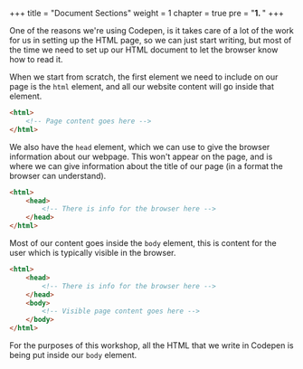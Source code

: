 +++
title = "Document Sections"
weight = 1
chapter = true
pre = "<b>1. </b>"
+++

One of the reasons we're using Codepen, is it takes care of a lot of the work for us in setting up the HTML page, so we can just start writing, but most of the time we need to set up our HTML document to let the browser know how to read it.

When we start from scratch, the first element we need to include on our page is the `html` element, and all our website content will go inside that element.

```html
<html>
	<!-- Page content goes here -->
</html>
```

We also have the `head` element, which we can use to give the browser information about our webpage. This won't appear on the page, and is where we can give information about the title of our page (in a format the browser can understand).

```html
<html>
	<head>
		<!-- There is info for the browser here -->
	</head>
</html>
```

Most of our content goes inside the `body` element, this is content for the user which is typically visible in the browser.

```html
<html>
	<head>
		<!-- There is info for the browser here -->
	</head>
	<body>
		<!-- Visible page content goes here -->
	</body>
</html>
```

For the purposes of this workshop, all the HTML that we write in Codepen is being put inside our `body` element.